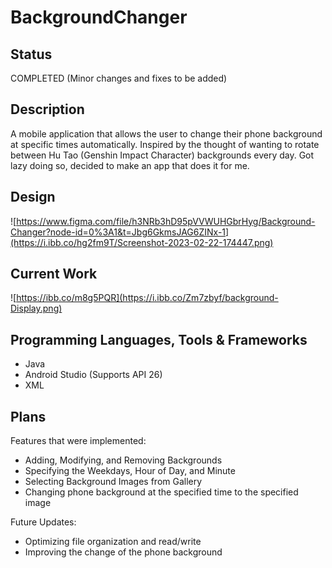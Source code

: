 # BackgroundChanger
## Status
COMPLETED (Minor changes and fixes to be added)

## Description
A mobile application that allows the user to change their phone background at specific times automatically.
Inspired by the thought of wanting to rotate between Hu Tao (Genshin Impact Character) backgrounds every day. 
Got lazy doing so, decided to make an app that does it for me.

## Design

![https://www.figma.com/file/h3NRb3hD95pVVWUHGbrHyg/Background-Changer?node-id=0%3A1&t=Jbg6GkmsJAG6ZINx-1](https://i.ibb.co/hg2fm9T/Screenshot-2023-02-22-174447.png)

## Current Work
![https://ibb.co/m8g5PQR](https://i.ibb.co/Zm7zbyf/background-Display.png)

## Programming Languages, Tools & Frameworks
- Java
- Android Studio (Supports API 26)
- XML

## Plans
Features that were implemented:
- Adding, Modifying, and Removing Backgrounds
- Specifying the Weekdays, Hour of Day, and Minute
- Selecting Background Images from Gallery
- Changing phone background at the specified time to the specified image

Future Updates:
- Optimizing file organization and read/write
- Improving the change of the phone background
